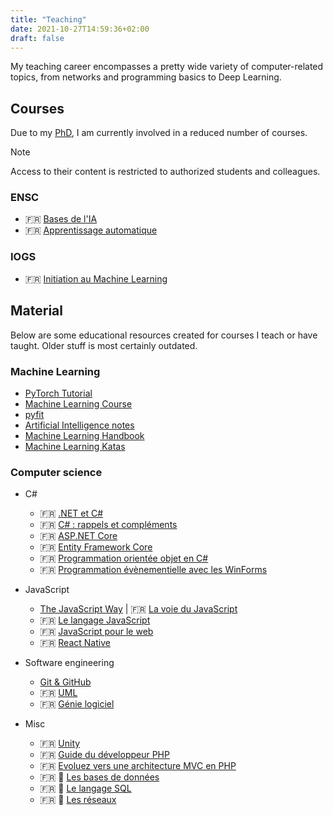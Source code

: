 ```yaml
---
title: "Teaching"
date: 2021-10-27T14:59:36+02:00
draft: false
---
```


My teaching career encompasses a pretty wide variety of computer-related topics, from networks and programming basics to Deep Learning.

## Courses

Due to my [PhD](../research), I am currently involved in a reduced number of courses.

> [!NOTE]
> Access to their content is restricted to authorized students and colleagues.

### ENSC

- 🇫🇷 [Bases de l'IA](https://moodle.bordeaux-inp.fr/course/view.php?id=1563)
- 🇫🇷 [Apprentissage automatique](https://moodle.bordeaux-inp.fr/course/view.php?id=2891)

### IOGS

- 🇫🇷 [Initiation au Machine Learning](https://ecampus.paris-saclay.fr/course/view.php?id=162152)

## Material

Below are some educational resources created for courses I teach or have taught. Older stuff is most certainly outdated.

### Machine Learning

- [PyTorch Tutorial](https://github.com/bpesquet/pytorch-tutorial)
- [Machine Learning Course](https://github.com/bpesquet/mlcourse)
- [pyfit](https://github.com/bpesquet/pyfit)
- [Artificial Intelligence notes](https://bpesquet.github.io/ainotes)
- [Machine Learning Handbook](https://bpesquet.github.io/mlhandbook)
- [Machine Learning Katas](https://bpesquet.github.io/mlkatas)

### Computer science

- C#
  - 🇫🇷 [.NET et C#](https://www.bpesquet.fr/slides/dotnet-csharp/)
  - 🇫🇷 [C# : rappels et compléments](https://www.bpesquet.fr/slides/csharp/)
  - 🇫🇷 [ASP.NET Core](https://www.bpesquet.fr/slides/asp-net-core/)
  - 🇫🇷 [Entity Framework Core](https://www.bpesquet.fr/slides/efcore/)
  - 🇫🇷 [Programmation orientée objet en C#](https://ensc.gitbook.io/programmation-objet-csharp/)
  - 🇫🇷 [Programmation évènementielle avec les WinForms](https://ensc.gitbook.io/programmation-evenementielle-winforms/)

- JavaScript
  - [The JavaScript Way](https://thejsway.net) | 🇫🇷 [La voie du JavaScript](https://github.com/thejsway/thejsway_fr)
  - 🇫🇷 [Le langage JavaScript](https://www.bpesquet.fr/slides/javascript/)
  - 🇫🇷 [JavaScript pour le web](https://www.bpesquet.fr/slides/javascript-web/)
  - 🇫🇷 [React Native](https://www.bpesquet.fr/slides/react-native/)

- Software engineering
  - [Git & GitHub](https://www.bpesquet.fr/slides/git-github/)
  - 🇫🇷 [UML](https://www.bpesquet.fr/slides/uml/)
  - 🇫🇷 [Génie logiciel](https://ensc.gitbook.io/genie-logiciel/)

- Misc
  - 🇫🇷 [Unity](https://www.bpesquet.fr/slides/unity/)
  - 🇫🇷 [Guide du développeur PHP](https://bpesquet.gitbooks.io/guide-developpeur-php/)
  - 🇫🇷 [Evoluez vers une architecture MVC en PHP](https://bpesquet.developpez.com/tutoriels/php/evoluer-architecture-mvc/)
  - 🇫🇷 📄 [Les bases de données](/pub/cours_sgbd.zip)
  - 🇫🇷 📄 [Le langage SQL](/pub/cours_sql.zip)
  - 🇫🇷 📄 [Les réseaux](/pub/cours_reseaux.zip)
